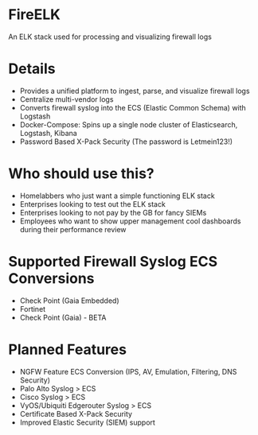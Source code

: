 # FireELK
An ELK stack used for processing and visualizing firewall logs

# Details
- Provides a unified platform to ingest, parse, and visualize firewall logs
- Centralize multi-vendor logs
- Converts firewall syslog into the ECS (Elastic Common Schema) with Logstash
- Docker-Compose: Spins up a single node cluster of Elasticsearch, Logstash, Kibana
- Password Based X-Pack Security (The password is Letmein123!)

# Who should use this?
- Homelabbers who just want a simple functioning ELK stack
- Enterprises looking to test out the ELK stack
- Enterprises looking to not pay by the GB for fancy SIEMs
- Employees who want to show upper management cool dashboards during their performance review

# Supported Firewall Syslog ECS Conversions
- Check Point (Gaia Embedded)
- Fortinet
- Check Point (Gaia) - BETA

# Planned Features
- NGFW Feature ECS Conversion (IPS, AV, Emulation, Filtering, DNS Security)
- Palo Alto Syslog > ECS
- Cisco Syslog > ECS
- VyOS/Ubiquiti Edgerouter Syslog > ECS
- Certificate Based X-Pack Security
- Improved Elastic Security (SIEM) support
